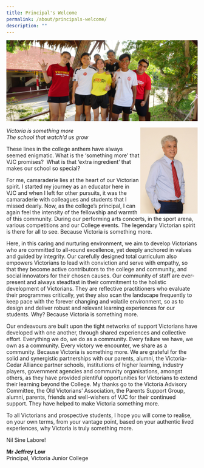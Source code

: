 ```yaml
---
title: Principal's Welcome
permalink: /about/principals-welcome/
description: ""
---
```

![](/images/Sub%20Page%20Banners%202023/Principal's%20Message.jpg)

<img src="/images/JeffreyLow-1365x2048.jpeg" style="width:30%" align = "right">

_Victoria is something more  
The school that watch’d us grow_

These lines in the college anthem have always seemed enigmatic. What is the ‘something more’ that VJC promises?  What is that ‘extra ingredient’ that makes our school so special?

For me, camaraderie lies at the heart of our Victorian spirit. I started my journey as an educator here in VJC and when I left for other pursuits, it was the camaraderie with colleagues and students that I missed dearly. Now, as the college’s principal, I can again feel the intensity of the fellowship and warmth of this community. During our performing arts concerts, in the sport arena, various competitions and our College events. The legendary Victorian spirit is there for all to see. Because Victoria is something more.

Here, in this caring and nurturing environment, we aim to develop Victorians who are committed to all-round excellence, yet deeply anchored in values and guided by integrity. Our carefully designed total curriculum also empowers Victorians to lead with conviction and serve with empathy, so that they become active contributors to the college and community, and social innovators for their chosen causes. Our community of staff are ever-present and always steadfast in their commitment to the holistic development of Victorians. They are reflective practitioners who evaluate their programmes critically, yet they also scan the landscape frequently to keep pace with the forever changing and volatile environment, so as to design and deliver robust and relevant learning experiences for our students. Why? Because Victoria is something more.

Our endeavours are built upon the tight networks of support Victorians have developed with one another, through shared experiences and collective effort. Everything we do, we do as a community. Every failure we have, we own as a community. Every victory we encounter, we share as a community. Because Victoria is something more. We are grateful for the solid and synergistic partnerships with our parents, alumni, the Victoria-Cedar Alliance partner schools, institutions of higher learning, industry players, government agencies and community organisations, amongst others, as they have provided plentiful opportunities for Victorians to extend their learning beyond the College. My thanks go to the Victoria Advisory Committee, the Old Victorians’ Association, the Parents Support Group, alumni, parents, friends and well-wishers of VJC for their continued support. They have helped to make Victoria something more.

To all Victorians and prospective students, I hope you will come to realise, on your own terms, from your vantage point, based on your authentic lived experiences, why Victoria is truly something more.

Nil Sine Labore!

**Mr Jeffrey Low**  
Principal, Victoria Junior College